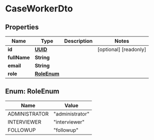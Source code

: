

# CaseWorkerDto

## Properties

Name | Type | Description | Notes
------------ | ------------- | ------------- | -------------
**id** | [**UUID**](UUID.md) |  |  [optional] [readonly]
**fullName** | **String** |  | 
**email** | **String** |  | 
**role** | [**RoleEnum**](#RoleEnum) |  | 



## Enum: RoleEnum

Name | Value
---- | -----
ADMINISTRATOR | &quot;administrator&quot;
INTERVIEWER | &quot;interviewer&quot;
FOLLOWUP | &quot;followup&quot;



